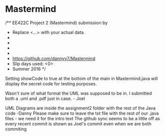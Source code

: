 # Mastermind
/** EE422C Project 2 (Mastermind) submission by
 * Replace <...> with your actual data. 
 * <Joel Guo>
 * <jg55475>
 * <Danny Vo>
 * <dpv292>
 * <https://github.com/dannyv7/Mastermind>
 * Slip days used: <0>
 * Summer 2016
 */

Setting showCode to true at the bottom of the main in Mastermind.java will display the secret code for testing purposes. 

Wasn't sure of what format the UML was supposed to be in. I submitted both a .uml and .pdf just in case. - Joel 

UML Diagrams are inside the assignment2 folder with the rest of the Java code -Danny
Please make sure to leave the txt file with the rest of our .java files - we need it for the intro text
The github sync seems to be a little off as every recent commit is shown as Joel's commit even when we are both commiting 
